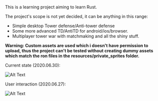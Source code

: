 
This is a learning project aiming to learn Rust.

The project's scope is not yet decided, it can be anything in this range:
- Simple desktop Tower defense/Anti-tower defense
- Some more advanced TD/AntiTD for android/ios/browser.
- Multiplayer tower war with matchmaking and all the shiny stuff.

**Warning: Custom assets are used which i doesn't have permission to upload, thus the project can't be tested without creating dummy assets which match the ron files in the resources/private_sprites folder.**

Current state (2020.06.30):

![Alt Text](./showcase/2020_06_30_showcase_asset_upgrade.gif)

User interaction (2020.06.27):

![Alt Text](./showcase/2020_06_27_showcase_action.gif)
